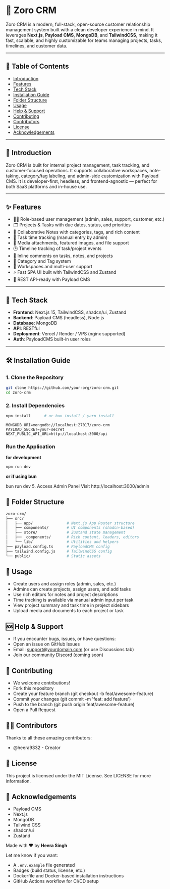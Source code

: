 # 🚀 Zoro CRM

Zoro CRM is a modern, full-stack, open-source customer relationship management system built with a clean developer experience in mind. It leverages **Next.js**, **Payload CMS**, **MongoDB**, and **TailwindCSS**, making it fast, scalable, and highly customizable for teams managing projects, tasks, timelines, and customer data.

---

## 📌 Table of Contents

- [Introduction](#introduction)
- [Features](#features)
- [Tech Stack](#tech-stack)
- [Installation Guide](#installation-guide)
- [Folder Structure](#folder-structure)
- [Usage](#usage)
- [Help & Support](#help--support)
- [Contributing](#contributing)
- [Contributors](#contributors)
- [License](#license)
- [Acknowledgements](#acknowledgements)

---

## 📖 Introduction

Zoro CRM is built for internal project management, task tracking, and customer-focused operations. It supports collaborative workspaces, note-taking, category/tag labeling, and admin-side customization with Payload CMS. It is developer-first, headless, and frontend-agnostic — perfect for both SaaS platforms and in-house use.

---

## ✨ Features

- 🧑‍💼 Role-based user management (admin, sales, support, customer, etc.)
- 🗂️ Projects & Tasks with due dates, status, and priorities
- 📝 Collaborative Notes with categories, tags, and rich content
- 🧠 Task time tracking (manual entry by admin)
- 📎 Media attachments, featured images, and file support
- 🕒 Timeline tracking of task/project events
- 💬 Inline comments on tasks, notes, and projects
- 🔖 Category and Tag system
- 📁 Workspaces and multi-user support
- ⚡ Fast SPA UI built with TailwindCSS and Zustand
- 📡 REST API-ready with Payload CMS

---

## 🧱 Tech Stack

- **Frontend**: Next.js 15, TailwindCSS, shadcn/ui, Zustand
- **Backend**: Payload CMS (headless), Node.js
- **Database**: MongoDB
- **API**: RESTful
- **Deployment**: Vercel / Render / VPS (nginx supported)
- **Auth**: PayloadCMS built-in user roles

---

## 🛠️ Installation Guide

### 1. Clone the Repository

```bash
git clone https://github.com/your-org/zoro-crm.git
cd zoro-crm
```

### 2. Install Dependencies

```bash
npm install      # or bun install / yarn install
```

```.env
MONGODB_URI=mongodb://localhost:27017/zoro-crm
PAYLOAD_SECRET=your-secret
NEXT_PUBLIC_API_URL=http://localhost:3000/api
```

### Run the Application

**for development**

```bash
npm run dev
```

**or if using bun**

bun run dev 5. Access Admin Panel
Visit http://localhost:3000/admin

## 📁 Folder Structure

```bash
zoro-crm/
├── src/
│   ├── app/               # Next.js App Router structure
│   ├── components/        # UI components (shadcn-based)
│   ├── store/             # Zustand state management
│   ├── _components/       # Rich content, loaders, editors
│   └── lib/               # Utilities and helpers
├── payload.config.ts      # PayloadCMS config
├── tailwind.config.js     # TailwindCSS config
└── public/                # Static assets
```

## 🚀 Usage

- Create users and assign roles (admin, sales, etc.)
- Admins can create projects, assign users, and add tasks
- Use rich editors for notes and project descriptions
- Time tracking is available via manual admin input per task
- View project summary and task time in project sidebars
- Upload media and documents to each project or task

## 🆘 Help & Support

- If you encounter bugs, issues, or have questions:
- Open an issue on GitHub Issues
- Email: support@yourdomain.com (or use Discussions tab)
- Join our community Discord (coming soon)

## 🤝 Contributing

- We welcome contributions!
- Fork this repository
- Create your feature branch (git checkout -b feat/awesome-feature)
- Commit your changes (git commit -m 'feat: add feature')
- Push to the branch (git push origin feat/awesome-feature)
- Open a Pull Request

## 👨‍💻 Contributors

Thanks to all these amazing contributors:

- @heera9332 - Creator  

## 📄 License

This project is licensed under the MIT License. See LICENSE for more information.

## 🙏 Acknowledgements

- Payload CMS
- Next.js
- MongoDB
- Tailwind CSS
- shadcn/ui
- Zustand

Made with ❤️ by **Heera Singh**

Let me know if you want:

- A `.env.example` file generated
- Badges (build status, license, etc.)
- Dockerfile and Docker-based installation instructions
- GitHub Actions workflow for CI/CD setup
